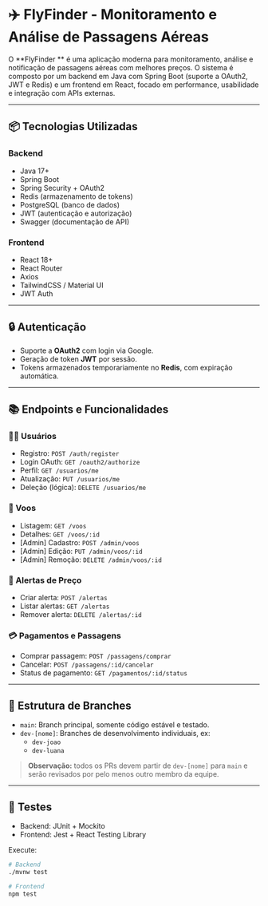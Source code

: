 # ✈️ FlyFinder - Monitoramento e Análise de Passagens Aéreas

O **FlyFinder  ** é uma aplicação moderna para monitoramento, análise e notificação de passagens aéreas com melhores preços. O sistema é composto por um backend em Java com Spring Boot (suporte a OAuth2, JWT e Redis) e um frontend em React, focado em performance, usabilidade e integração com APIs externas.

---

## 📦 Tecnologias Utilizadas

### Backend
- Java 17+
- Spring Boot
- Spring Security + OAuth2
- Redis (armazenamento de tokens)
- PostgreSQL (banco de dados)
- JWT (autenticação e autorização)
- Swagger (documentação de API)

### Frontend
- React 18+
- React Router
- Axios
- TailwindCSS / Material UI
- JWT Auth

---

## 🔒 Autenticação

- Suporte a **OAuth2** com login via Google.
- Geração de token **JWT** por sessão.
- Tokens armazenados temporariamente no **Redis**, com expiração automática.

---

## 📚 Endpoints e Funcionalidades

### 🧑‍💼 Usuários
- Registro: `POST /auth/register`
- Login OAuth: `GET /oauth2/authorize`
- Perfil: `GET /usuarios/me`
- Atualização: `PUT /usuarios/me`
- Deleção (lógica): `DELETE /usuarios/me`

### 🛫 Voos
- Listagem: `GET /voos`
- Detalhes: `GET /voos/:id`
- [Admin] Cadastro: `POST /admin/voos`
- [Admin] Edição: `PUT /admin/voos/:id`
- [Admin] Remoção: `DELETE /admin/voos/:id`

### 📢 Alertas de Preço
- Criar alerta: `POST /alertas`
- Listar alertas: `GET /alertas`
- Remover alerta: `DELETE /alertas/:id`

### 💳 Pagamentos e Passagens
- Comprar passagem: `POST /passagens/comprar`
- Cancelar: `POST /passagens/:id/cancelar`
- Status de pagamento: `GET /pagamentos/:id/status`

---

## 🧱 Estrutura de Branches

- `main`: Branch principal, somente código estável e testado.
- `dev-[nome]`: Branches de desenvolvimento individuais, ex:
  - `dev-joao`
  - `dev-luana`

> **Observação:** todos os PRs devem partir de `dev-[nome]` para `main` e serão revisados por pelo menos outro membro da equipe.

---

## 🧪 Testes

- Backend: JUnit + Mockito
- Frontend: Jest + React Testing Library

Execute:
```bash
# Backend
./mvnw test

# Frontend
npm test
